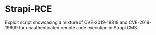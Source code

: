 # Strapi-RCE
Exploit script showcasing a mixture of CVE-2019-18818 and CVE-2019-19609 for unauthenticated remote code execution in Strapi CMS.
